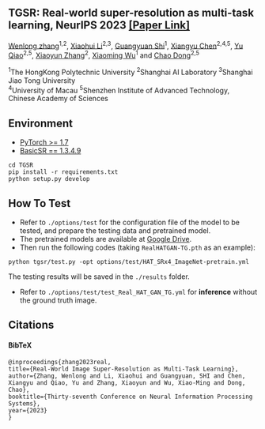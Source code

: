 ## TGSR: Real-world super-resolution as multi-task learning, NeurIPS 2023 [[Paper Link]](https://proceedings.neurips.cc/paper_files/paper/2023/file/42806406dd99e30c3796bc98b2670fa2-Paper-Conference.pdf) 

[Wenlong zhang](https://wenlongzhang0517.github.io/)<sup>1,2</sup>, [Xiaohui Li](https://github.com/xh9998)<sup>2,3</sup>, [Guangyuan Shi](https://scholar.google.com.hk/citations?user=fL_osukAAAAJ&hl=zh-CN)<sup>1</sup>, [Xiangyu Chen](https://chxy95.github.io/)<sup>2,4,5</sup>, [Yu Qiao](https://scholar.google.com.hk/citations?user=gFtI-8QAAAAJ&hl=zh-CN&oi=ao)<sup>2,5</sup>, [Xiaoyun Zhang](https://scholar.google.com.hk/citations?hl=zh-CN&user=0m0aIqsAAAAJ&view_op=list_works&sortby=pubdate)<sup>2</sup>, [Xiaoming Wu](http://www4.comp.polyu.edu.hk/~csxmwu/)<sup>1</sup> and [Chao Dong](https://scholar.google.com.hk/citations?user=OSDCB0UAAAAJ&hl=zh-CN)<sup>2,5</sup>

<sup>1</sup>The HongKong Polytechnic University
<sup>2</sup>Shanghai AI Laboratory
<sup>3</sup>Shanghai Jiao Tong University <br>
<sup>4</sup>University of Macau
<sup>5</sup>Shenzhen Institute of Advanced Technology, Chinese Academy of Sciences



<!-- ## :new:Update

- **2024.0.07**: Repo is released. -->

<!-- ## :climbing:TODO
- [x] Release code and pretrained models:computer:. -->

## Environment
- [PyTorch >= 1.7](https://pytorch.org/)
- [BasicSR == 1.3.4.9](https://github.com/XPixelGroup/BasicSR/blob/master/INSTALL.md) 

```shell
cd TGSR
pip install -r requirements.txt
python setup.py develop
```


## How To Test


- Refer to `./options/test` for the configuration file of the model to be tested, and prepare the testing data and pretrained model.  
- The pretrained models are available at
[Google Drive](https://drive.google.com/drive/folders/1Q27_PvPFbEdJG3JglmsCUlMWGmC14FXQ?usp=sharing).
- Then run the following codes (taking `RealHATGAN-TG.pth` as an example):
```
python tgsr/test.py -opt options/test/HAT_SRx4_ImageNet-pretrain.yml
```
The testing results will be saved in the `./results` folder.  

- Refer to `./options/test/test_Real_HAT_GAN_TG.yml` for **inference** without the ground truth image.



## Citations
#### BibTeX

    @inproceedings{zhang2023real,
    title={Real-World Image Super-Resolution as Multi-Task Learning},
    author={Zhang, Wenlong and Li, Xiaohui and Guangyuan, SHI and Chen, Xiangyu and Qiao, Yu and Zhang, Xiaoyun and Wu, Xiao-Ming and Dong, Chao},
    booktitle={Thirty-seventh Conference on Neural Information Processing Systems},
    year={2023}
    }